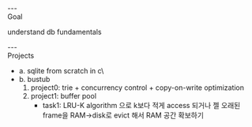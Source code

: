 ---\
Goal


understand db fundamentals



---\
Projects


- a. sqlite from scratch in c\
- b. bustub
    1. project0: trie + concurrency control + copy-on-write optimization
    2. project1: buffer pool
        - task1: LRU-K algorithm 으로 k보다 적게 access 되거나 젤 오래된 frame을 RAM->disk로 evict 해서 RAM 공간 확보하기 
